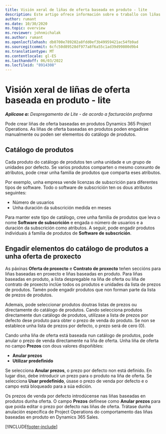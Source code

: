 ```yaml
---
title: Visión xeral de liñas de oferta baseada en produto - lite
description: Este artigo ofrece información sobre o traballo con liñas de oferta baseada en produto.
author: rumant
ms.date: 10/30/2020
ms.topic: overview
ms.reviewer: johnmichalak
ms.author: rumant
ms.openlocfilehash: db0700e789202a8fdd0ef3b49959421ac54fb9ad
ms.sourcegitcommit: 6cfc50d89528df977a8f6a55c1ad39d99800d9b4
ms.translationtype: MT
ms.contentlocale: gl-ES
ms.lasthandoff: 06/03/2022
ms.locfileid: "8914308"
---
```

# <a name="product-based-quote-lines-overview---lite"></a>Visión xeral de liñas de oferta baseada en produto - lite

_**Aplícase a:** Despregamento de Lite - de acordo a facturación proforma_

Pode crear liñas de oferta baseadas en produtos Dynamics 365 Project Operations. As liñas de oferta baseadas en produtos poden engadirse manualmente ou poden ser elementos do catálogo de produtos.

## <a name="product-catalog"></a>Catálogo de produtos

Cada produto do catálogo de produtos ten unha unidade e un grupo de unidades por defecto. Se varios produtos comparten o mesmo conxunto de atributos, pode crear unha familia de produtos que comparta eses atributos. 

Por exemplo, unha empresa vende licenzas de subscrición para diferentes tipos de software. Todo o software de subscrición ten os dous atributos seguintes:

- Número de usuarios
- Unha duración da subscrición medida en meses

Para manter este tipo de catálogo, cree unha familia de produtos que leva o nome **Software de subscrición** e engada o número de usuarios e a duración da subscrición como atributos. A seguir, pode engadir produtos individuais á familia de produtos de **Software de subscrición**.

## <a name="add-product-catalog-items-to-a-project-quote"></a>Engadir elementos do catálogo de produtos a unha oferta de proxecto

As páxinas **Oferta de proxecto** e **Contrato de proxecto** teñen seccións para liñas baseadas en proxecto e liñas baseadas en produto. Para liñas baseadas en produto, a lista despregable na liña de oferta ou liña de contrato de proxecto inclúe todos os produtos e unidades da lista de prezos de produtos. Tamén pode engadir produtos que non forman parte da lista de prezos de produtos.

Ademais, pode seleccionar produtos doutras listas de prezos ou directamente do catálogo de produtos. Cando selecciona produtos directamente dun catálogo de produtos, utilízase a lista de prezos por defecto dese produto para obter o prezo de venda do produto. Se non se establece unha lista de prezos por defecto, o prezo será de cero (0).

Cando unha liña de oferta está baseada nun catálogo de produtos, pode anular o prezo de venda directamente na liña de oferta. Unha liña de oferta no campo **Prezos** con dous valores dispoñibles:

- **Anular prezos**
- **Utilizar predefinido**

Se selecciona **Anular prezos**, o prezo por defecto non está definido. En lugar diso, debe introducir un prezo para o produto na liña de oferta. Se selecciona **Usar predefinido**, úsase o prezo de venda por defecto e o campo está bloqueado para a súa edición.

Os prezos de venda por defecto introdúcense nas liñas baseadas en produtos dunha oferta. O campo **Prezos** defínese como **Anular prezos** para que poida editar o prezo por defecto nas liñas de oferta. Trátase dunha anulación específica de Project Operations do comportamento das liñas baseadas en produto en Dynamics 365 Sales.


[!INCLUDE[footer-include](../../includes/footer-banner.md)]